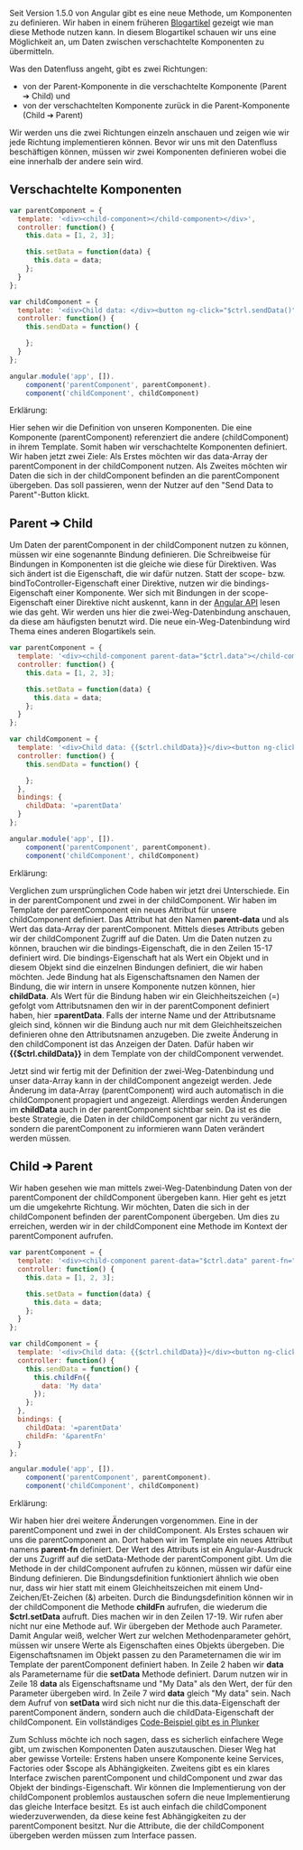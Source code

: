 Seit Version 1.5.0 von Angular gibt es eine neue Methode, um Komponenten zu definieren.
Wir haben in einem früheren [Blogartikel](https://jsperts.de/blog/angularjs-komponenten) gezeigt wie man diese Methode nutzen kann.
In diesem Blogartikel schauen wir uns eine Möglichkeit an, um Daten zwischen verschachtelte Komponenten zu übermitteln.

Was den Datenfluss angeht, gibt es zwei Richtungen:
* von der Parent-Komponente in die verschachtelte Komponente (Parent ➔ Child) und
* von der verschachtelten Komponente zurück in die Parent-Komponente (Child ➔ Parent)

Wir werden uns die zwei Richtungen einzeln anschauen und zeigen wie wir jede Richtung implementieren können.
Bevor wir uns mit den Datenfluss beschäftigen können, müssen wir zwei Komponenten definieren wobei die eine innerhalb der andere sein wird.

## Verschachtelte Komponenten

```js
var parentComponent = {
  template: '<div><child-component></child-component></div>',
  controller: function() {
    this.data = [1, 2, 3];

    this.setData = function(data) {
      this.data = data;
    };
  }
};

var childComponent = {
  template: '<div>Child data: </div><button ng-click="$ctrl.sendData()">Send Data to Parent</button>',
  controller: function() {
    this.sendData = function() {

    };
  }
};

angular.module('app', []).
    component('parentComponent', parentComponent).
    component('childComponent', childComponent)
```

Erklärung:

Hier sehen wir die Definition von unseren Komponenten. Die eine Komponente (parentComponent) referenziert die andere (childComponent) in ihrem Template.
Somit haben wir verschachtelte Komponenten definiert.
Wir haben jetzt zwei Ziele:
Als Erstes möchten wir das data-Array der parentComponent in der childComponent nutzen.
Als Zweites möchten wir Daten die sich in der childComponent befinden an die parentComponent übergeben.
Das soll passieren, wenn der Nutzer auf den "Send Data to Parent"-Button klickt.

## Parent ➔ Child

Um Daten der parentComponent in der childComponent nutzen zu können, müssen wir eine sogenannte Bindung definieren.
Die Schreibweise für Bindungen in Komponenten ist die gleiche wie diese für Direktiven.
Was sich ändert ist die Eigenschaft, die wir dafür nutzen.
Statt der scope- bzw. bindToController-Eigenschaft einer Direktive, nutzen wir die bindings-Eigenschaft einer Komponente.
Wer sich mit Bindungen in der scope-Eigenschaft einer Direktive nicht auskennt, kann in der [Angular API](https://docs.angularjs.org/api/ng/service/$compile#-scope-) lesen wie das geht.
Wir werden uns hier die zwei-Weg-Datenbindung anschauen, da diese am häufigsten benutzt wird.
Die neue ein-Weg-Datenbindung wird Thema eines anderen Blogartikels sein.

```js
var parentComponent = {
  template: '<div><child-component parent-data="$ctrl.data"></child-component></div>',
  controller: function() {
    this.data = [1, 2, 3];

    this.setData = function(data) {
      this.data = data;
    };
  }
};

var childComponent = {
  template: '<div>Child data: {{$ctrl.childData}}</div><button ng-click="$ctrl.sendData()">Send Data to Parent</button>',
  controller: function() {
    this.sendData = function() {

    };
  },
  bindings: {
    childData: '=parentData'
  }
};

angular.module('app', []).
    component('parentComponent', parentComponent).
    component('childComponent', childComponent)
```

Erklärung:

Verglichen zum ursprünglichen Code haben wir jetzt drei Unterschiede.
Ein in der parentComponent und zwei in der childComponent.
Wir haben im Template der parentComponent ein neues Attribut für unsere childComponent definiert.
Das Attribut hat den Namen __parent-data__ und als Wert das data-Array der parentComponent.
Mittels dieses Attributs geben wir der childComponent Zugriff auf die Daten.
Um die Daten nutzen zu können, brauchen wir die bindings-Eigenschaft, die in den Zeilen 15-17 definiert wird.
Die bindings-Eigenschaft hat als Wert ein Objekt und in diesem Objekt sind die einzelnen Bindungen definiert, die wir haben möchten.
Jede Bindung hat als Eigenschaftsnamen den Namen der Bindung, die wir intern in unsere Komponente nutzen können, hier __childData__.
Als Wert für die Bindung haben wir ein Gleichheitszeichen (=) gefolgt vom Attributsnamen den wir in der parentComponent definiert haben, hier __=parentData__.
Falls der interne Name und der Attributsname gleich sind, können wir die Bindung auch nur mit dem Gleichheitszeichen definieren ohne den Attributsnamen anzugeben.
Die zweite Änderung in den childComponent ist das Anzeigen der Daten.
Dafür haben wir __{{$ctrl.childData}}__ in dem Template von der childComponent verwendet.

Jetzt sind wir fertig mit der Definition der zwei-Weg-Datenbindung und unser data-Array kann in der childComponent angezeigt werden.
Jede Änderung im data-Array (parentComponent) wird auch automatisch in die childComponent propagiert und angezeigt.
Allerdings werden Änderungen im __childData__ auch in der parentComponent sichtbar sein.
Da ist es die beste Strategie, die Daten in der childComponent gar nicht zu verändern, sondern die parentComponent zu informieren wann Daten verändert werden müssen.

## Child ➔ Parent

Wir haben gesehen wie man mittels zwei-Weg-Datenbindung Daten von der parentComponent der childComponent übergeben kann.
Hier geht es jetzt um die umgekehrte Richtung.
Wir möchten, Daten die sich in der childComponent befinden der parentComponent übergeben.
Um dies zu erreichen, werden wir in der childComponent eine Methode im Kontext der parentComponent aufrufen.

```js
var parentComponent = {
  template: '<div><child-component parent-data="$ctrl.data" parent-fn="$ctrl.setData(data)"></child-component></div>',
  controller: function() {
    this.data = [1, 2, 3];

    this.setData = function(data) {
      this.data = data;
    };
  }
};

var childComponent = {
  template: '<div>Child data: {{$ctrl.childData}}</div><button ng-click="$ctrl.sendData()">Send Data to Parent</button>',
  controller: function() {
    this.sendData = function() {
      this.childFn({
        data: 'My data'
      });
    };
  },
  bindings: {
    childData: '=parentData'
    childFn: '&parentFn'
  }
};

angular.module('app', []).
    component('parentComponent', parentComponent).
    component('childComponent', childComponent)
```

Erklärung:

Wir haben hier drei weitere Änderungen vorgenommen.
Eine in der parentComponent und zwei in der childComponent.
Als Erstes schauen wir uns die parentComponent an.
Dort haben wir im Template ein neues Attribut namens __parent-fn__ definiert.
Der Wert des Attributs ist ein Angular-Ausdruck der uns Zugriff auf die setData-Methode der parentComponent gibt.
Um die Methode in der childComponent aufrufen zu können, müssen wir dafür eine Bindung definieren.
Die Bindungsdefinition funktioniert ähnlich wie oben nur, dass wir hier statt mit einem Gleichheitszeichen mit einem Und-Zeichen/Et-Zeichen (&) arbeiten.
Durch die Bindungsdefinition können wir in der childComponent die Methode __childFn__ aufrufen, die wiederum die __$ctrl.setData__ aufruft.
Dies machen wir in den Zeilen 17-19.
Wir rufen aber nicht nur eine Methode auf.
Wir übergeben der Methode auch Parameter.
Damit Angular weiß, welcher Wert zur welchen Methodenparameter gehört, müssen wir unsere Werte als Eigenschaften eines Objekts übergeben.
Die Eigenschaftsnamen im Objekt passen zu den Parameternamen die wir im Template der parentComponent definiert haben.
In Zeile 2 haben wir __data__ als Parametername für die __setData__ Methode definiert.
Darum nutzen wir in Zeile 18 __data__ als Eigenschaftsname und "My Data" als den Wert, der für den Parameter übergeben wird.
In Zeile 7 wird __data__ gleich "My data" sein.
Nach dem Aufruf von __setData__ wird sich nicht nur die this.data-Eigenschaft der parentComponent ändern, sondern auch die childData-Eigenschaft der childComponent.
Ein vollständiges [Code-Beispiel gibt es in Plunker](http://plnkr.co/edit/B0VTgq61JQ90VAb78N6y?p=preview)

Zum Schluss möchte ich noch sagen, dass es sicherlich einfachere Wege gibt, um zwischen Komponenten Daten auszutauschen.
Dieser Weg hat aber gewisse Vorteile:
Erstens haben unsere Komponente keine Services, Factories oder $scope als Abhängigkeiten.
Zweitens gibt es ein klares Interface zwischen parentComponent und childComponent und zwar das Objekt der bindings-Eigenschaft.
Wir können die Implementierung von der childComponent problemlos austauschen sofern die neue Implementierung das gleiche Interface besitzt.
Es ist auch einfach die childComponent wiederzuverwenden, da diese keine fest Abhängigkeiten zu der parentComponent besitzt.
Nur die Attribute, die der childComponent übergeben werden müssen zum Interface passen.

